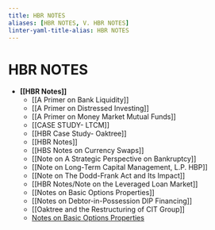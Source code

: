 ```yaml
---
title: HBR NOTES
aliases: [HBR NOTES, V. HBR NOTES]
linter-yaml-title-alias: HBR NOTES
---
```


# HBR NOTES

- **[[HBR Notes]]**
	- [[A Primer on Bank Liquidity]]
	- [[A Primer on Distressed Investing]]
	- [[A Primer on Money Market Mutual Funds]]
	- [[CASE STUDY- LTCM]]
	- [[HBR Case Study- Oaktree]]
	- [[HBR Notes]]
	- [[HBS Notes on Currency Swaps]]
	- [[Note on A Strategic Perspective on Bankruptcy]]
	- [[Note on Long-Term Capital Management,  L.P. HBP]]
	- [[Note on The Dodd-Frank Act and Its Impact]]
	- [[HBR Notes/Note on the Leveraged Loan Market]]
	- [[Notes on Basic Options Properties]]
	- [[Notes on Debtor-in-Possession DIP Financing]]
	- [[Oaktree and the Restructuring of CIT Group]]
	- [Notes on Basic Options Properties](Notes%20on%20Basic%20Options%20Properties.md)

